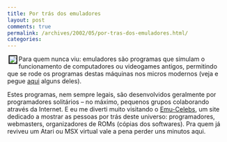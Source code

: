 ```yaml
---
title: Por trás dos emuladores
layout: post
comments: true
permalink: /archives/2002/05/por-tras-dos-emuladores.html/
categories:
---
```

</div> <div class=mensagem><img src='//chester.me/img/blig/endurojpg.jpg' align="left" border=2 hspace=3>Para quem nunca viu: emuladores são programas que simulam o funcionamento de computadores ou videogames antigos, permitindo que se rode os programas destas máquinas nos micros modernos (veja e pegue <a href="http://fliperama.ig.com.br/emuladores/home_emuladores/index.html" >aqui</a> alguns deles).</p>
Estes programas, nem sempre legais, são desenvolvidos geralmente por programadores solitários &#8211; no máximo, pequenos grupos colaborando através da Internet. E eu me diverti muito visitando o <a href="http://www.emu-celebs.consollection.com" >Emu-Celebs</a>, um site dedicado a mostrar as pessoas por trás deste universo: programadores, webmasters, organizadores de ROMs (cópias dos softwares). Pra quem já reviveu um Atari ou MSX virtual vale a pena perder uns minutos aqui.</div> <div class=mensagem>
